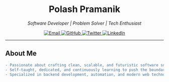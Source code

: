 <!-- HEADER -->
<h1 align="center">
  Polash Pramanik
</h1>
<p align="center">
  <i>Software Developer | Problem Solver | Tech Enthusiast</i>
</p>

<p align="center">
  <a href="mailto:mluv5603@gmail.com" target="_blank">
    <img src="https://img.shields.io/badge/Email-mluv5603@gmail.com-blue?style=flat-square&logo=gmail" alt="Email" />
  </a>
  <a href="https://github.com/nohan-ahmed" target="_blank">
    <img src="https://img.shields.io/badge/GitHub-nohan--ahmed-black?style=flat-square&logo=github" alt="GitHub" />
  </a>
  <a href="https://twitter.com/nohan3303" target="_blank">
    <img src="https://img.shields.io/badge/Twitter-@nohan3303-1DA1F2?style=flat-square&logo=twitter" alt="Twitter" />
  </a>
  <a href="https://linkedin.com/in/nohan-ahmed" target="_blank">
    <img src="https://img.shields.io/badge/LinkedIn-Polash%20Pramanik-0077B5?style=flat-square&logo=linkedin" alt="LinkedIn" />
  </a>
</p>

---

<!-- ABOUT ME -->
## About Me

```diff
- Passionate about crafting clean, scalable, and futuristic software solutions.
- Self-taught, dedicated, and continuously learning to push the boundaries of technology.
- Specialized in backend development, automation, and modern web technologies.
